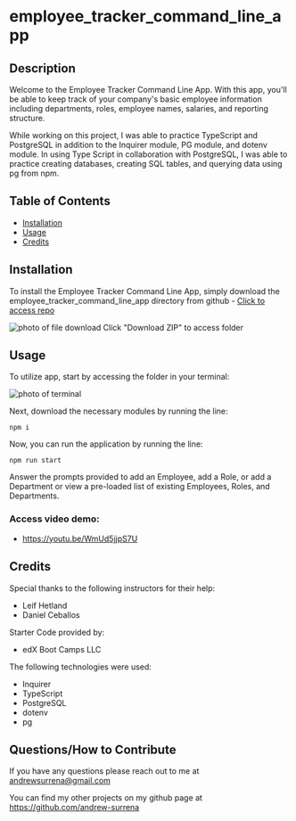 # employee_tracker_command_line_app

## Description

Welcome to the Employee Tracker Command Line App. With this app, you'll be able to keep track of your company's basic employee information including departments, roles, employee names, salaries, and reporting structure.

While working on this project, I was able to practice TypeScript and PostgreSQL in addition to the Inquirer module, PG module, and dotenv module. In using Type Script in collaboration with PostgreSQL, I was able to practice creating databases, creating SQL tables, and querying data using pg from npm.

## Table of Contents
- [Installation](#installation)
- [Usage](#usage)
- [Credits](#credits)

## Installation

To install the Employee Tracker Command Line App, simply download the employee_tracker_command_line_app directory from github - [Click to access repo](https://github.com/andrew-surrena/employee_tracker_command_line_app)

![photo of file download](./assets/Screenshot%202024-08-19%20at%209.16.39 PM.png)
Click "Download ZIP" to access folder

## Usage

To utilize app, start by accessing the folder in your terminal:

![photo of terminal ](./assets/Screenshot%202024-08-19%20at%209.19.03 PM.png)

Next, download the necessary modules by running the line: 
```
npm i
```

Now, you can run the application by running the line:
```
npm run start
```

Answer the prompts provided to add an Employee, add a Role, or add a Department or view a pre-loaded list of existing Employees, Roles, and Departments.

### Access video demo: 

* https://youtu.be/WmUd5jjpS7U

## Credits
Special thanks to the following instructors for their help:
* Leif Hetland
* Daniel Ceballos

Starter Code provided by:
* edX Boot Camps LLC

The following technologies were used:
* Inquirer
* TypeScript
* PostgreSQL
* dotenv
* pg

## Questions/How to Contribute

If you have any questions please reach out to me at andrewsurrena@gmail.com

You can find my other projects on my github page at https://github.com/andrew-surrena